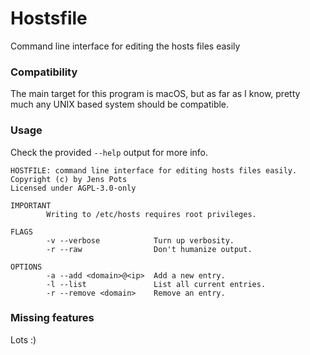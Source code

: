 # Hostsfile
Command line interface for editing the hosts files easily

### Compatibility

The main target for this program is macOS, but as far as I know, pretty much any UNIX based system should be compatible.

### Usage

Check the provided `--help` output for more info.

```
HOSTFILE: command line interface for editing hosts files easily.
Copyright (c) by Jens Pots
Licensed under AGPL-3.0-only

IMPORTANT
        Writing to /etc/hosts requires root privileges.

FLAGS
        -v --verbose            Turn up verbosity.
        -r --raw                Don't humanize output.

OPTIONS
        -a --add <domain>@<ip>	Add a new entry.
        -l --list               List all current entries.
        -r --remove <domain>    Remove an entry.
```

### Missing features
Lots :)
